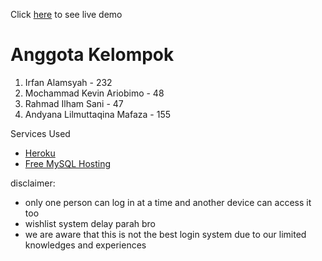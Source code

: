 Click [here](https://movieflix-gdsc.herokuapp.com/) to see live demo

# Anggota Kelompok
1. Irfan Alamsyah - 232
2. Mochammad Kevin Ariobimo - 48
3. Rahmad Ilham Sani - 47
4. Andyana Lilmuttaqina Mafaza - 155

Services Used
- [Heroku](https://dashboard.heroku.com/)
- [Free MySQL Hosting](www.freemysqlhosting.net)

disclaimer:
- only one person can log in at a time and another device can access it too
- wishlist system delay parah bro
- we are aware that this is not the best login system due to our limited knowledges and experiences
